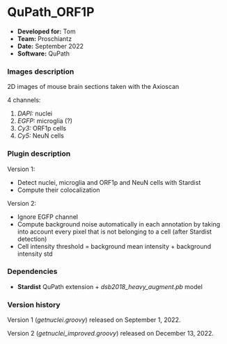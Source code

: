 # QuPath_ORF1P

* **Developed for:** Tom
* **Team:** Proschiantz
* **Date:** September 2022
* **Software:** QuPath

### Images description

2D images of mouse brain sections taken with the Axioscan

4 channels: 
  1. *DAPI:* nuclei
  2. *EGFP:* microglia (?)
  3. *Cy3:* ORF1p cells
  4. *Cy5:* NeuN cells

### Plugin description

Version 1:
* Detect nuclei, microglia and ORF1p and NeuN cells with Stardist
* Compute their colocalization

Version 2:
* Ignore EGFP channel
* Compute background noise automatically in each annotation by taking into account every pixel that is not belonging to a cell (after Stardist detection)
* Cell intensity threshold = background mean intensity + background intensity std

### Dependencies

* **Stardist** QuPath extension +  *dsb2018_heavy_augment.pb* model

### Version history

Version 1 (*getnuclei.groovy*) released on September 1, 2022.

Version 2 (*getnuclei_improved.groovy*) released on December 13, 2022.
